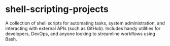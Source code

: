 # shell-scripting-projects
A collection of shell scripts for automating tasks, system administration, and interacting with external APIs (such as GitHub). Includes handy utilities for developers, DevOps, and anyone looking to streamline workflows using Bash.

